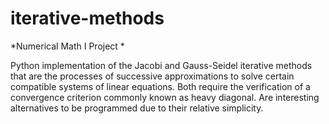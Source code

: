 # iterative-methods


*Numerical Math I Project *

Python implementation of the Jacobi and Gauss-Seidel iterative methods that  are the processes of successive approximations
to solve certain compatible systems of linear equations. Both require the
verification of a convergence criterion commonly known as heavy diagonal. Are
interesting alternatives to be programmed due to their relative simplicity.
